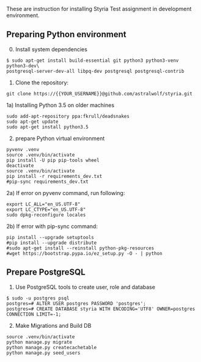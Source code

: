 These are instruction for installing Styria Test assignment in development environment.

## Preparing Python environment

0) Install system dependencies

~~~
$ sudo apt-get install build-essential git python3 python3-venv python3-dev\
postgresql-server-dev-all libpq-dev postgresql postgresql-contrib
~~~

1) Clone the repository:

~~~
git clone https://{{YOUR_USERNAME}}@github.com/astralwolf/styria.git
~~~

1a) Installing Python 3.5 on older machines
~~~
sudo add-apt-repository ppa:fkrull/deadsnakes
sudo apt-get update
sudo apt-get install python3.5
~~~

2) prepare Python virtual environment

~~~
pyvenv .venv
source .venv/bin/activate
pip install -U pip pip-tools wheel
deactivate
source .venv/bin/activate
pip install -r requirements_dev.txt
#pip-sync requirements_dev.txt
~~~

2a) If error on pyvenv command, run following:
~~~
export LC_ALL="en_US.UTF-8"
export LC_CTYPE="en_US.UTF-8"
sudo dpkg-reconfigure locales
~~~

2b) If error with pip-sync command:
~~~
pip install --upgrade setuptools
#pip install --upgrade distribute
#sudo apt-get install --reinstall python-pkg-resources
#wget https://bootstrap.pypa.io/ez_setup.py -O - | python
~~~

## Prepare PostgreSQL

1) Use PostgreSQL tools to create user, role and database

~~~
$ sudo -u postgres psql
postgres=# ALTER USER postgres PASSWORD 'postgres';
postgres=# CREATE DATABASE styria WITH ENCODING='UTF8' OWNER=postgres CONNECTION LIMIT=-1;
~~~

2) Make Migrations and Build DB

~~~
source .venv/bin/activate
python manage.py migrate
python manage.py createcachetable
python manage.py seed_users
~~~
